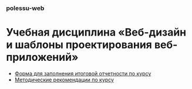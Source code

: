 ### polessu-web
# Учебная дисциплина «Веб-дизайн и шаблоны проектирования веб-приложений»
- [Форма для заполнения итоговой отчетности по курсу](https://forms.gle/MFqeqPRbseffZgEdA)
- [Методические рекомендации по курсу](https://github.com/github4ta/polessu-web/blob/master/manuscipt.pdf)
